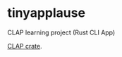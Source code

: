 # tinyapplause
CLAP learning project (Rust CLI App)

[CLAP crate](https://docs.rs/clap/latest/clap/index.html).
